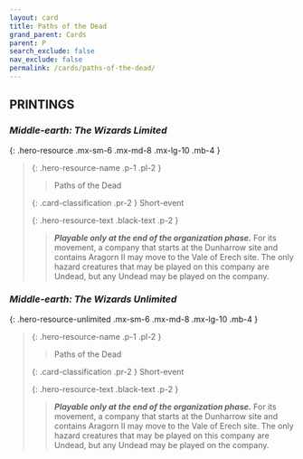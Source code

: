 ```yaml
---
layout: card
title: Paths of the Dead
grand_parent: Cards
parent: P
search_exclude: false
nav_exclude: false
permalink: /cards/paths-of-the-dead/
---
```


## PRINTINGS


### _Middle-earth: The Wizards Limited_

{: .hero-resource .mx-sm-6 .mx-md-8 .mx-lg-10 .mb-4 }
> {: .hero-resource-name .p-1 .pl-2 }
> > <div class="card-mp"></div>
> > <div class="card-name">Paths of the Dead</div>
>
> {: .card-classification .pr-2 }
> Short-event
>
> {: .hero-resource-text .black-text .p-2 }
> > ***Playable only at the end of the organization phase.*** For its movement, a company that starts at the Dunharrow site and contains Aragorn II may move to the Vale of Erech site. The only hazard creatures that may be played on this company are Undead, but any Undead may be played on the company. 
> 

### _Middle-earth: The Wizards Unlimited_

{: .hero-resource-unlimited .mx-sm-6 .mx-md-8 .mx-lg-10 .mb-4 }
> {: .hero-resource-name .p-1 .pl-2 }
> > <div class="card-mp"></div>
> > <div class="card-name">Paths of the Dead</div>
>
> {: .card-classification .pr-2 }
> Short-event
>
> {: .hero-resource-text .black-text .p-2 }
> > ***Playable only at the end of the organization phase.*** For its movement, a company that starts at the Dunharrow site and contains Aragorn II may move to the Vale of Erech site. The only hazard creatures that may be played on this company are Undead, but any Undead may be played on the company. 
> 

